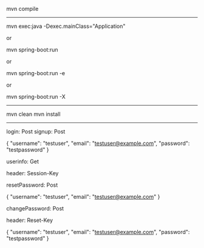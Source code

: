 mvn compile

---------

mvn exec:java -Dexec.mainClass="Application"

or

mvn spring-boot:run

or 

mvn spring-boot:run -e

or

mvn spring-boot:run -X

---------------

mvn clean
mvn install

-----------

login: Post
signup: Post

{
  "username": "testuser",
  "email": "testuser@example.com",
  "password": "testpassword"
}

userinfo: Get

header: Session-Key

resetPassword: Post

{
  "username": "testuser",
  "email": "testuser@example.com"
}

changePassword: Post

header: Reset-Key

{
  "username": "testuser",
  "email": "testuser@example.com",
  "password": "testpassword"
}
